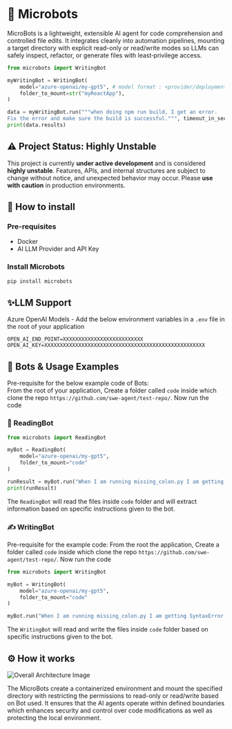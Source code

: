 # 🤖 Microbots

MicroBots is a lightweight, extensible AI agent for code comprehension and controlled file edits. It integrates cleanly 
into automation pipelines, mounting a target directory with explicit read-only or read/write modes so LLMs can safely 
inspect, refactor, or generate files with least‑privilege access.


```py
from microbots import WritingBot

myWritingBot = WritingBot(
    model="azure-openai/my-gpt5", # model format : <provider/deployment_model_name>
    folder_to_mount=str("myReactApp"),
)

data = myWritingBot.run("""when doing npm run build, I get an error. 
Fix the error and make sure the build is successful.""", timeout_in_seconds=600)
print(data.results)
```

## ⚠️ Project Status: Highly Unstable
This project is currently **under active development** and is considered **highly unstable**. Features, APIs, and internal structures are subject to change without notice, and unexpected behavior may occur.
Please **use with caution** in production environments.

## 🚀 How to install

### Pre-requisites

- Docker
- AI LLM Provider and API Key

### Install Microbots

```bash
pip install microbots
```


## ✨LLM Support
    
Azure OpenAI Models - Add the below environment variables in a `.env` file in the root of your application

```env
OPEN_AI_END_POINT=XXXXXXXXXXXXXXXXXXXXXXXXXX
OPEN_AI_KEY=XXXXXXXXXXXXXXXXXXXXXXXXXXXXXXXXXXXXXXXXXXXXXXXXXXXX
```

## 🤖 Bots & Usage Examples

Pre-requisite for the below example code of Bots:   
From the root of your application, Create a folder called  `code` inside which clone the repo `https://github.com/swe-agent/test-repo/`. Now run the code


### 📖 ReadingBot


```py
from microbots import ReadingBot

myBot = ReadingBot(
    model="azure-openai/my-gpt5",
    folder_to_mount="code"
)

runResult = myBot.run("When I am running missing_colon.py I am getting SyntaxError: invalid syntax. Find the error and explain me what is the error", timeout_in_seconds=600)
print(runResult)

```

The `ReadingBot` will read the files inside `code` folder and will extract information based on specific instructions given to the bot.


### ✍️ WritingBot

Pre-requisite for the example code: 
From the root the application, Create a folder called  `code` inside which clone the repo `https://github.com/swe-agent/test-repo/`. Now run the code

```py
from microbots import WritingBot

myBot = WritingBot(
    model="azure-openai/my-gpt5",
    folder_to_mount="code"
)

myBot.run("When I am running missing_colon.py I am getting SyntaxError: invalid syntax. Fix the error and make sure the code runs without any errors.", timeout_in_seconds=600)
```

The `WritingBot` will read and write the files inside `code` folder based on specific instructions given to the bot.

## ⚙️ How it works


![Overall Architecture Image](./docs/images/overall_architecture.png)

The MicroBots create a containerized environment and mount the specified directory with restricting the permissions to read-only or read/write based on Bot used. It ensures that the AI agents operate within defined boundaries which enhances security and control over code modifications as well as protecting the local environment.